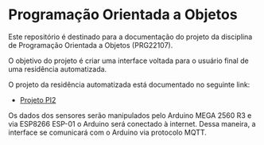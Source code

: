 # Programação Orientada a Objetos

Este repositório é destinado para a documentação do projeto da disciplina de Programação Orientada a Objetos (PRG22107).

O objetivo do projeto é criar uma interface voltada para o usuário final de uma residência automatizada.

O projeto da residência automatizada está documentado no seguinte link:

- [Projeto PI2](https://github.com/maiteluisaa/projeto_pi2)

Os dados dos sensores serão manipulados pelo Arduino MEGA 2560 R3 e via ESP8266 ESP-01 o Arduino será conectado à internet. Dessa maneira, a interface se comunicará com o Arduino via protocolo MQTT.


